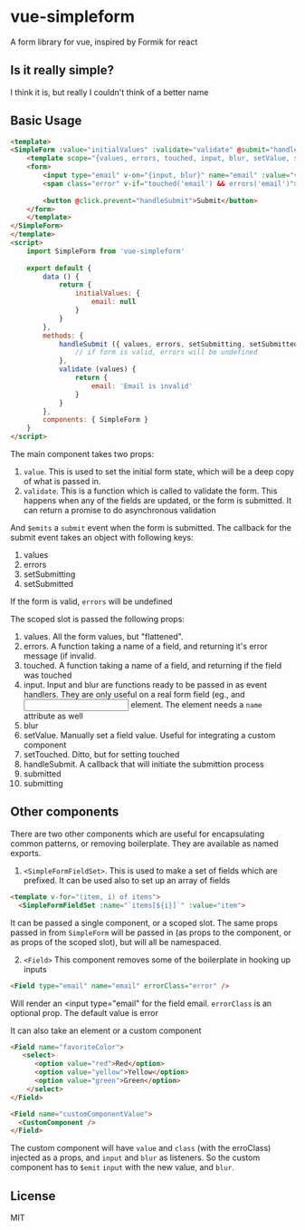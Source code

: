 # vue-simpleform

A form library for vue, inspired by Formik for react
## Is it really simple?

I think it is, but really I couldn't think of a better name

## Basic Usage

```html
<template>
<SimpleForm :value="initialValues" :validate="validate" @submit="handleSubmit">
    <template scope="{values, errors, touched, input, blur, setValue, setTouched, handleSubmit, submitted, submitting}">
    <form>
        <input type="email" v-on="{input, blur}" name="email" :value="values.email" />
        <span class="error" v-if="touched('email') && errors('email')">{{errors('email')}}</span>
        
        <button @click.prevent="handleSubmit">Submit</button>
    </form>
    </template>
</SimpleForm>
</template>
<script>
    import SimpleForm from 'vue-simpleform'
    
    export default {
        data () {
            return {
                initialValues: {
                    email: null
                }
            }
        },
        methods: {
            handleSubmit ({ values, errors, setSubmitting, setSubmitted }) {
                // if form is valid, errors will be undefined
            },
            validate (values) {
                return {
                    email: 'Email is invalid'
                }
            }
        },
        components: { SimpleForm }
    }
</script>
```

The main component takes two props: 

1. `value`. This is used to set the initial form state, which will be a deep copy of what is passed in. 
2. `validate`. This is a function which is called to validate the form. This happens when any of the fields are updated, or the form is submitted. It can return a promise to do asynchronous validation

And `$emits` a `submit` event when the form is submitted. The callback for the submit event takes an object with following keys:

1. values
2. errors
3. setSubmitting
4. setSubmitted

If the form is valid, `errors` will be undefined

The scoped slot is passed the following props:

1. values. All the form values, but "flattened".
2. errors. A function taking a name of a field, and returning it's error message (if invalid.
3. touched. A function taking a name of a field, and returning if the field was touched
4. input. Input and blur are functions ready to be passed in as event handlers. They are only useful on a real form field (eg., and <input> element. The element needs a `name` attribute as well
5. blur
6. setValue. Manually set a field value. Useful for integrating a custom component
7. setTouched. Ditto, but for setting touched
8. handleSubmit. A callback that will initiate the submittion process
9. submitted
10. submitting
## Other components

There are two other components which are useful for encapsulating common patterns, or removing boilerplate. They are available as named exports.

1. `<SimpleFormFieldSet>`. This is used to make a set of fields which are prefixed. It can be used also to set up an array of fields
 ```html
 <template v-for="(item, i) of items">
   <SimpleFormFieldSet :name="`items[${i}]`" :value="item">
```

It can be passed a single component, or a scoped slot. The same props passed in from `SimpleForm` will be passed in (as props to the component, or as props of the scoped slot), but will all be namespaced.

2. `<Field>`
 This component removes some of the boilerplate in hooking up inputs

```html
<Field type="email" name="email" errorClass="error" />
```

Will render an <input type="email" for the field email. `errorClass` is an optional prop. The default value is error

It can also take an element or a custom component

```html
<Field name="favoriteColor">
   <select>
      <option value="red">Red</option>
      <option value="yellow">Yellow</option>
      <option value="green">Green</option>
    </select>
</Field>
```

```html
<Field name="customComponentValue">
  <CustomComponent />
</Field>
```
The custom component will have `value` and `class` (with the erroClass) injected as a props, and `input` and `blur` as listeners. So the custom component has to `$emit` `input` with the new value, and `blur`.

## License

MIT

